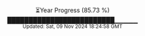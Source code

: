 <p align="center">
⏳Year Progress (85.73 %) <br>
█████████████████████████▁▁▁▁▁ <br>
<sub>Updated: Sat, 09 Nov 2024 18:24:58 GMT</sub>
</p>

